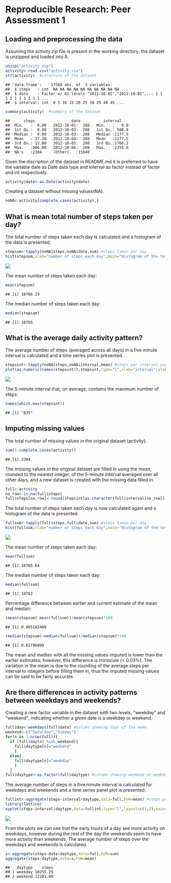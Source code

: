 # Reproducible Research: Peer Assessment 1

## Loading and preprocessing the data

Assuming the activity.zip file is present in the working directory, the dataset is unzipped and loaded into R.


```r
unzip("activity.zip")
activity<-read.csv("activity.csv")
str(activity)  #structure of the dataset
```

```
## 'data.frame':	17568 obs. of  3 variables:
##  $ steps   : int  NA NA NA NA NA NA NA NA NA NA ...
##  $ date    : Factor w/ 61 levels "2012-10-01","2012-10-02",..: 1 1 1 1 1 1 1 1 1 1 ...
##  $ interval: int  0 5 10 15 20 25 30 35 40 45 ...
```

```r
summary(activity)  #summary of the dataset
```

```
##      steps                date          interval     
##  Min.   :  0.00   2012-10-01:  288   Min.   :   0.0  
##  1st Qu.:  0.00   2012-10-02:  288   1st Qu.: 588.8  
##  Median :  0.00   2012-10-03:  288   Median :1177.5  
##  Mean   : 37.38   2012-10-04:  288   Mean   :1177.5  
##  3rd Qu.: 12.00   2012-10-05:  288   3rd Qu.:1766.2  
##  Max.   :806.00   2012-10-06:  288   Max.   :2355.0  
##  NA's   :2304     (Other)   :15840
```

Given the discription of the dataset in README.md it is preferred to have the variable date as Date data type and interval as factor instead of factor and int respectively.


```r
activity$date<-as.Date(activity$date)
```

Creating a dataset without missing values(NA).


```r
noNA<-activity[complete.cases(activity),]
```

## What is mean total number of steps taken per day?

The total number of steps taken each day is calculated and a histogram of the data is presented.


```r
stepsum<-tapply(noNA$steps,noNA$date,sum) #steps taken per day
hist(stepsum,xlab="number of steps each day",main="Histogram of the total number of steps taken each day",col="green",breaks=20)
```

![](PA1_template_files/figure-html/unnamed-chunk-4-1.png) 

The mean number of steps taken each day:


```r
mean(stepsum)
```

```
## [1] 10766.19
```

The median number of steps taken each day:


```r
median(stepsum)
```

```
## [1] 10765
```

## What is the average daily activity pattern?

The average number of steps (averaged across all days) in a five minute interval is calculated and a time series plot is presented.


```r
stepsint<-tapply(noNA$steps,noNA$interval,mean) #steps per interval averaged acrross all days
plot(as.numeric(names(stepsint)),stepsint,type="l",xlab="interval",ylab="number of steps",main="Interval vs average number of steps taken (averaged across all days)")
```

![](PA1_template_files/figure-html/unnamed-chunk-7-1.png) 

The 5-minute interval that, on average, contains the maximum number of steps:


```r
names(which.max(stepsint))
```

```
## [1] "835"
```

## Imputing missing values

The total number of missing values in the original dataset (activity):


```r
sum(1-complete.cases(activity))
```

```
## [1] 2304
```

The missing values in the original dataset are filled in using the mean, rounded to the nearest integer, of the 5-minute interval averaged over all other days, and a new dataset is created with the missing data filled in.


```r
full<-activity 
na_row<-is.na(full$steps)
full$steps[na_row]<-round(stepsint[as.character(full$interval[na_row])])
```

The total number of steps taken each day is now calculated again and a histogram of the data is presented.


```r
fullsum<-tapply(full$steps,full$date,sum) #steps taken per day
hist(fullsum,xlab="number of steps each day",main="Histogram of the total number of steps taken each day",col="skyblue",breaks=20)
```

![](PA1_template_files/figure-html/unnamed-chunk-11-1.png) 

The mean number of steps taken each day:


```r
mean(fullsum)
```

```
## [1] 10765.64
```

The median number of steps taken each day:


```r
median(fullsum)
```

```
## [1] 10762
```

Percentage difference between earlier and current estimate of the mean and median: 


```r
(mean(stepsum)-mean(fullsum))/mean(stepsum)*100
```

```
## [1] 0.005102409
```

```r
(median(stepsum)-median(fullsum))/median(stepsum)*100
```

```
## [1] 0.02786809
```

The mean and median with all the missing values imputed is lower than the earlier estimates; however, this difference is miniscule (< 0.03%). The variation in the mean is due to the rounding of the average steps per interval to integers before filling them in, thus the imputed missing values can be said to be fairly accurate. 

## Are there differences in activity patterns between weekdays and weekends?

Creating a new factor variable in the dataset with two levels, "weekday" and "weekend", indicating whether a given date is a weekday or weekend.


```r
full$day<-weekdays(full$date) #column showing days of the week
weekend<-c("Saturday","Sunday")
for(n in 1:nrow(full)){
  if (full$day[n] %in% weekend){
    full$daytype[n]="weekend"
    }
  else{
    full$daytype[n]="weekday"
    }
  }
full$daytype<-as.factor(full$daytype) #column showing weekend or weekday
```

The average number of steps in a five minute interval is calculated for weekdays and weekends and a time series panel plot is presented.


```r
fullint<-aggregate(steps~interval+daytype,data=full,FUN=mean) #steps per interval for weekend and weekday
library(lattice)
xyplot(steps~interval|daytype,data=fullint,type="l",layout=c(1,2),main="Interval vs the average number of steps taken (averaged across all days)",xlab="interval",ylab="number of steps")
```

![](PA1_template_files/figure-html/unnamed-chunk-16-1.png) 

From the plots we can see that the early hours of a day see more activity on weekdays, however during the rest of the day the weekends seem to have more activity than weekends. The average number of steps over the weekdays and weekends is calculated.


```r
s<-aggregate(steps~date+daytype,data=full,FUN=sum)
aggregate(steps~daytype,data=s,FUN=mean)
```

```
##   daytype    steps
## 1 weekday 10255.29
## 2 weekend 12201.00
```
